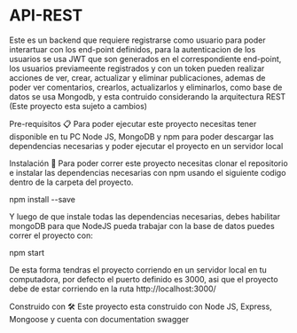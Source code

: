 <h1>API-REST</h1>
Este es un backend que requiere registrarse como usuario para poder interartuar con los end-point definidos, para la autenticacion de los usuarios se usa JWT que son generados en el correspondiente end-point, los usuarios previameente registrados y con un token pueden realizar acciones de ver, crear, actualizar y eliminar publicaciones, ademas de poder ver comentarios, crearlos, actualizarlos y eliminarlos, como base de datos se usa Mongodb, y esta contruido considerando la arquitectura REST (Este proyecto esta sujeto a cambios)


Pre-requisitos 📋
Para poder ejecutar este proyecto necesitas tener disponible en tu PC Node JS, MongoDB y npm para poder descargar las dependencias necesarias y poder ejecutar el proyecto en un servidor local

Instalación 🔧
Para poder correr este proyecto necesitas clonar el repositorio e instalar las dependencias necesarias con npm usando el siguiente codigo dentro de la carpeta del proyecto.

npm install --save

Y luego de que instale todas las dependencias necesarias, debes habilitar mongoDB para que NodeJS pueda trabajar con la base de datos
puedes correr el proyecto con:

npm start

De esta forma tendras el proyecto corriendo en un servidor local en tu computadora, por defecto el puerto definido es 3000, asi que el proyecto debe de estar corriendo en la ruta http://localhost:3000/

Construido con 🛠️
Este proyecto esta construido con Node JS, Express, Mongoose y cuenta con documentation swagger
